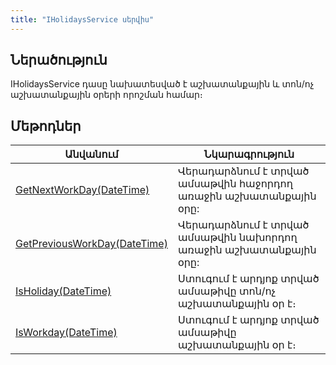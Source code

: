 ```yaml
---
title: "IHolidaysService սերվիս"
---
```


## Ներածություն

IHolidaysService դասը նախատեսված է աշխատանքային և տոն/ոչ աշխատանքային օրերի որոշման համար։

## Մեթոդներ

| Անվանում | Նկարագրություն |
|----------|----------------|
| [GetNextWorkDay(DateTime)](IHolidaysService/GetNextWorkDay.md) | Վերադարձնում է տրված ամսաթվին հաջորդող առաջին աշխատանքային օրը: |
| [GetPreviousWorkDay(DateTime)](IHolidaysService/GetPreviousWorkDay.md) | Վերադարձնում է տրված ամսաթվին նախորդող առաջին աշխատանքային օրը: |
| [IsHoliday(DateTime)](IHolidaysService/IsHoliday.md) | Ստուգում է արդյոք տրված ամսաթիվը տոն/ոչ աշխատանքային օր է։ |
| [IsWorkday(DateTime)](IHolidaysService/IsWorkday.md) | Ստուգում է արդյոք տրված ամսաթիվը աշխատանքային օր է։ |
